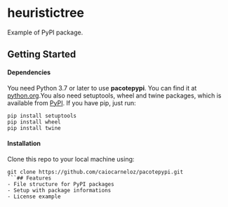 # heuristictree
Example of PyPI package.

## Getting Started
#### Dependencies
You need Python 3.7 or later to use **pacotepypi**. You can find it at [python.org](https://www.python.org/).You also need setuptools, wheel and twine packages, which is available from [PyPI](https://pypi.org). If you have pip, just run:
```
pip install setuptools
pip install wheel
pip install twine
```
#### Installation
Clone this repo to your local machine using:
```
git clone https://github.com/caiocarneloz/pacotepypi.git
```## Features
- File structure for PyPI packages
- Setup with package informations
- License example
